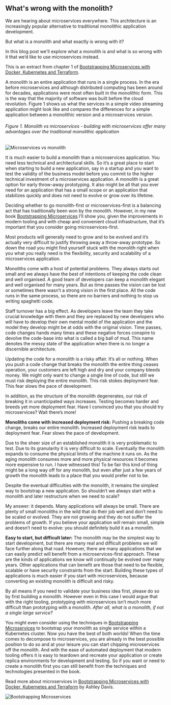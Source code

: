## What's wrong with the monolith?


We are hearing about microservices everywhere. This architecture is an increasingly popular alternative to traditional monolithic application development. 

But what is a monolith and what exactly is wrong with it?

In this blog post we'll explore what a monolith is and what is so wrong with it that we’d like to use microservices instead.

This is an extract from chapter 1 of [Bootstrapping Microservices with Docker, Kubernetes and Terraform](http://bit.ly/2o0aDsP).

A monolith is an entire application that runs in a single process. In the era before microservices and although distributed computing has been around for decades, applications were most often built in the monolithic form. This is the way that the majority of software was built before the cloud revolution. Figure 1 shows us what the services in a simple video streaming application might look like and compares the differences for a simple application between a monolithic version and a microservices version.

###### Figure 1. Monolith vs microservices - building with microservices offer many advantages over the traditional monolithic application
![Microservices vs monolith](https://cdn.hashnode.com/res/hashnode/image-dev/upload/v1623828245033/81WqKQeRsc.png)

It is much easier to build a monolith than a microservices application. You need less technical and architectural skills. So it’s a great place to start when starting to build a new application, say in a startup and you want to test the validity of the business model before you commit to the higher technical investment of a microservices application.
A monolith is a great option for early throw-away prototyping. It also might be all that you ever need for an application that has a small scope or an application that stabilizes quickly and does not need to evolve or grow over its lifetime.

Deciding whether to go monolith-first or microservices-first is a balancing act that has traditionally been won by the monolith. However, in my new book [Bootstrapping Microservices](http://bit.ly/2o0aDsP) I’ll show you, given the improvements in modern tooling and with cheap and convenient cloud infrastructure, that it’s important that you consider going microservices-first.

Most products will generally need to grow and to be evolved and it’s actually very difficult to justify throwing away a throw-away prototype. So down the road you might find yourself stuck with the monolith right when you what you really need is the flexibility, security and scalability of a microservices application.

Monoliths come with a host of potential problems. They always starts out small and we always have the best of intentions of keeping the code clean and well organised. A good team of developers can keep a monolith elegant and well organised for many years. But as time passes the vision can be lost or sometimes there wasn’t a strong vision in the first place. All the code runs in the same process, so there are no barriers and nothing to stop us writing spaghetti code. 

Staff turnover has a big effect. As developers leave the team they take crucial knowledge with them and they are replaced by new developers who will have to develop their own mental model of the application and the model they develop might be at odds with the original vision. Time passes, code changes hands many times and these negative forces conspire to devolve the code-base into what is called a big ball of mud. This name denotes the messy state of the application when there is no longer a discernible architecture.

Updating the code for a monolith is a risky affair. It’s all or nothing. When you push a code change that breaks the monolith the entire thing ceases operation, your customers are left high and dry and your company bleeds money. We might only want to change a single line of code, but still we must risk deploying the entire monolith. This risk stokes deployment fear. This fear slows the pace of development.

In addition, as the structure of the monolith degenerates, our risk of breaking it in unanticipated ways increases. Testing becomes harder and breeds yet more deployment fear. Have I convinced you that you should try microservices? Wait there’s more!

**Monoliths come with increased deployment risk:** Pushing a breaking code change, breaks our entire monolith. Increased deployment risk leads to deployment fear. Fear slows the pace of development.

Due to the sheer size of an established monolith it is very problematic to test. Due to its granularity it is very difficult to scale. Eventually the monolith expands to consume the physical limits of the machine it runs on. As the aging monolith consumes more and more physical resources it becomes more expensive to run. I have witnessed this! 
To be fair this kind of thing might be a long way off for any monolith, but even after just a few years of growth the monolith leads to a place that you would prefer not to be.

Despite the eventual difficulties with the monolith, it remains the simplest way to bootstrap a new application. So shouldn’t we always start with a monolith and later restructure when we need to scale? 

My answer: it depends. Many applications will always be small. There are plenty of small monoliths in the wild that do their job well and don’t need to be scaled or evolved. They are not growing and they do not suffer the problems of growth. If you believe your application will remain small, simple and doesn’t need to evolve: you should definitely build it as a monolith.

**Easy to start, but difficult later:** The monolith may be the simplest way to start development, but there are many real and difficult problems we will face further along that road.
However, there are many applications that we can easily predict will benefit from a microservices-first approach. These are the kinds of applications we know will continually be evolved over many years. Other applications that can benefit are those that need to be flexible, scalable or have security constraints from the start. Building these types of applications is much easier if you start with microservices, because converting an existing monolith is difficult and risky.

By all means if you need to validate your business idea first, please do so by first building a monolith. However even in this case I would argue that with the right tooling, prototyping with microservices isn’t much more difficult than prototyping with a monolith. *After all, what is a monolith, if not a single large service?*

You might even consider using the techniques in [Bootstrapping Microservices](http://bit.ly/2o0aDsP) to bootstrap your monolith as single service within a Kubernetes cluster. Now you have the best of both worlds! When the time comes to decompose to microservices, you are already in the best possible position to do so and at your leisure you can start chipping microservices off the monolith. And with the ease of automated deployment that modern tooling offers it is easy to teardown and recreate your application or create replica environments for development and testing. So if you want or need to create a monolith first you can still benefit from the techniques and technologies presented in the book.

Read more about microservices in [Bootstrapping Microservices with Docker, Kubernetes and Terraform](http://bit.ly/2o0aDsP) by Ashley Davis.

![Bootstrapping Microservices](https://cdn.hashnode.com/res/hashnode/image-dev/upload/v1623828245760/jG1RnWrYRY.png)